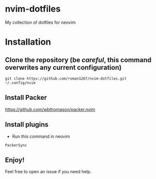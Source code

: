 # nvim-dotfiles
My collection of dotfiles for neovim
# Installation
## Clone the repository (be *careful*, this command overwrites any current configuration)
```
git clone https://github.com/roman1267/nvim-dotfiles.git ~/.config/nvim
```
## Install Packer
https://github.com/wbthomason/packer.nvim
## Install plugins
- Run this command in neovim
```
PackerSync
```
## Enjoy!
Feel free to open an issue if you need help.
